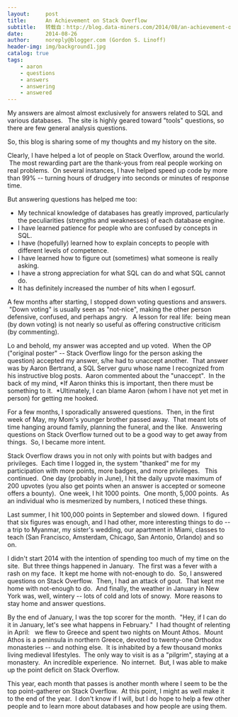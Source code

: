 ```yaml
---
layout:     post
title:      An Achievement on Stack Overflow
subtitle:   转载自：http://blog.data-miners.com/2014/08/an-achievement-on-stack-overflow.html
date:       2014-08-26
author:     noreply@blogger.com (Gordon S. Linoff)
header-img: img/background1.jpg
catalog: true
tags:
    - aaron
    - questions
    - answers
    - answering
    - answered
---
```


My answers are almost almost exclusively for answers related to SQL and various databases.   The site is highly geared toward "tools" questions, so there are few general analysis questions. 

So, this blog is sharing some of my thoughts and my history on the site.

Clearly, I have helped a lot of people on Stack Overflow, around the world.  The most rewarding part are the thank-yous from real people working on real problems.  On several instances, I have helped speed up code by more than 99% -- turning hours of drudgery into seconds or minutes of response time.

But answering questions has helped me too:
- My technical knowledge of databases has greatly improved, particularly the peculiarities (strengths and weaknesses) of each database engine.
- I have learned patience for people who are confused by concepts in SQL.
- I have (hopefully) learned how to explain concepts to people with different levels of competence.
- I have learned how to figure out (sometimes) what someone is really asking.
- I have a strong appreciation for what SQL can do and what SQL cannot do.
- It has definitely increased the number of hits when I egosurf.


A few months after starting, I stopped down voting questions and answers.  "Down voting" is usually seen as "not-nice", making the other person defensive, confused, and perhaps angry.   A lesson for real life:  being mean (by down voting) is not nearly so useful as offering constructive criticism (by commenting).




Lo and behold, my answer was accepted and up voted.  When the OP ("original poster" -- Stack Overflow lingo for the person asking the question) accepted my answer, s/he had to unaccept another.  That answer was by Aaron Bertrand, a SQL Server guru whose name I recognized from his instructive blog posts.  Aaron commented about the "unaccept".  In the back of my mind, *If Aaron thinks this is important, then there must be something to it.  *Ultimately, I can blame Aaron (whom I have not yet met in person) for getting me hooked.

For a few months, I sporadically answered questions.  Then, in the first week of May, my Mom's younger brother passed away.  That meant lots of time hanging around family, planning the funeral, and the like.  Answering questions on Stack Overflow turned out to be a good way to get away from things.  So, I became more intent.

Stack Overflow draws you in not only with points but with badges and privileges.  Each time I logged in, the system "thanked" me for my participation with more points, more badges, and more privileges.   This continued.  One day (probably in June), I hit the daily upvote maximum of 200 upvotes (you also get points when an answer is accepted or someone offers a bounty).  One week, I hit 1000 points.  One month, 5,000 points.  As an individual who is mesmerized by numbers, I noticed these things.

Last summer, I hit 100,000 points in September and slowed down.  I figured that six figures was enough, and I had other, more interesting things to do -- a trip to Myanmar, my sister's wedding, our apartment in Miami, classes to teach (San Francisco, Amsterdam, Chicago, San Antonio, Orlando) and so on.

I didn't start 2014 with the intention of spending too much of my time on the site.  But three things happened in January.  The first was a fever with a rash on my face.  It kept me home with not-enough to do.  So, I answered questions on Stack Overflow.  Then, I had an attack of gout.  That kept me home with not-enough to do.  And finally, the weather in January in New York was, well, wintery -- lots of cold and lots of snowy.  More reasons to stay home and answer questions.

By the end of January, I was the top scorer for the month.  "Hey, if I can do it in January, let's see what happens in February."  I had thought of relenting in April:   we flew to Greece and spent two nights on Mount Athos.  Mount Athos is a peninsula in northern Greece, devoted to twenty-one Orthodox monasteries -- and nothing else.  It is inhabited by a few thousand monks living medieval lifestyles.  The only way to visit is as a "pilgrim", staying at a monastery.  An incredible experience.  No internet.  But, I was able to make up the point deficit on Stack Overflow.

This year, each month that passes is another month where I seem to be the top point-gatherer on Stack Overflow.  At this point, I might as well make it to the end of the year.  I don't know if I will, but I do hope to help a few other people and to learn more about databases and how people are using them.











 

